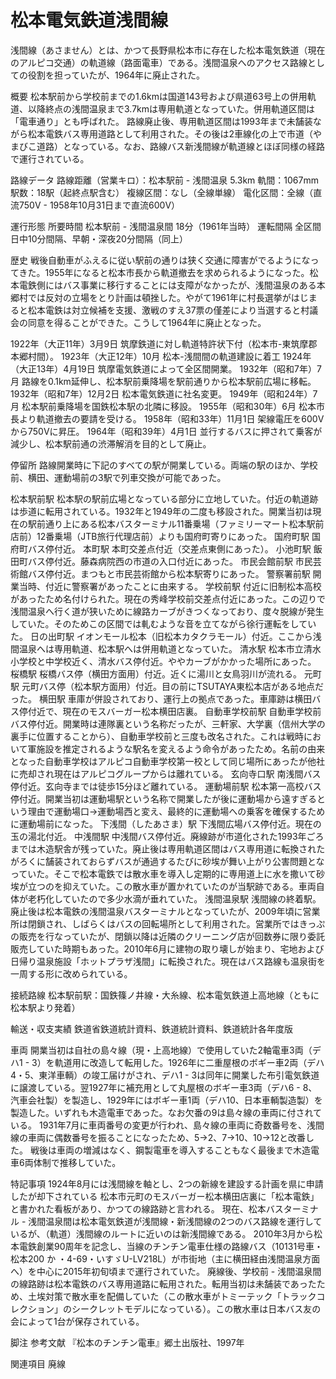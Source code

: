 # 松本電気鉄道浅間線

浅間線（あさません）とは、かつて長野県松本市に存在した松本電気鉄道（現在のアルピコ交通）の軌道線（路面電車）である。浅間温泉へのアクセス路線としての役割を担っていたが、1964年に廃止された。

概要
松本駅前から学校前までの1.6kmは国道143号および県道63号上の併用軌道、以降終点の浅間温泉まで3.7kmは専用軌道となっていた。併用軌道区間は「電車通り」とも呼ばれた。
路線廃止後、専用軌道区間は1993年まで未舗装ながら松本電鉄バス専用道路として利用された。その後は2車線化の上で市道（やまびこ道路）となっている。なお、路線バス新浅間線が軌道線とほぼ同様の経路で運行されている。

路線データ
路線距離（営業キロ）：松本駅前 - 浅間温泉 5.3km
軌間：1067mm
駅数：18駅（起終点駅含む）
複線区間：なし（全線単線）
電化区間：全線（直流750V - 1958年10月31日まで直流600V）

運行形態
所要時間
松本駅前 - 浅間温泉間 18分（1961年当時）
運転間隔
全区間日中10分間隔、早朝・深夜20分間隔（同上）

歴史
戦後自動車がふえるに従い駅前の通りは狭く交通に障害がでるようになってきた。1955年になると松本市長から軌道撤去を求められるようになった。松本電鉄側にはバス事業に移行することには支障がなかったが、浅間温泉のある本郷村では反対の立場をとり計画は頓挫した。やがて1961年に村長選挙がはじまると松本電鉄は対立候補を支援、激戦のすえ37票の僅差により当選すると村議会の同意を得ることができた。こうして1964年に廃止となった。

1922年（大正11年）3月9日 筑摩鉄道に対し軌道特許状下付（松本市-東筑摩郡本郷村間）。
1923年（大正12年）10月 松本-浅間間の軌道建設に着工
1924年（大正13年）4月19日 筑摩電気鉄道によって全区間開業。
1932年（昭和7年）7月 路線を0.1km延伸し、松本駅前乗降場を駅前通りから松本駅前広場に移転。
1932年（昭和7年）12月2日 松本電気鉄道に社名変更。
1949年（昭和24年）7月 松本駅前乗降場を国鉄松本駅の北隣に移設。
1955年（昭和30年）6月 松本市長より軌道撤去の要請を受ける。
1958年（昭和33年）11月1日 架線電圧を600Vから750Vに昇圧。
1964年（昭和39年）4月1日 並行するバスに押されて乗客が減少し、松本駅前通の渋滞解消を目的として廃止。

停留所
路線開業時に下記のすべての駅が開業している。両端の駅のほか、学校前、横田、運動場前の3駅で列車交換が可能であった。

松本駅前駅
松本駅の駅前広場となっている部分に立地していた。付近の軌道跡は歩道に転用されている。1932年と1949年の二度も移設された。開業当初は現在の駅前通り上にある松本バスターミナル11番乗場（ファミリーマート松本駅前店前）12番乗場（JTB旅行代理店前）よりも国府町寄りにあった。
国府町駅
国府町バス停付近。
本町駅
本町交差点付近（交差点東側にあった）。
小池町駅
飯田町バス停付近。藤森病院西の市道の入口付近にあった。
市民会館前駅
市民芸術館バス停付近。まつもと市民芸術館から松本駅寄りにあった。
警察署前駅
開業当時、付近に警察署があったことに由来する。
学校前駅
付近に旧制松本高校があったため名付けられた。現在の秀峰学校前交差点付近にあった。この辺りで浅間温泉へ行く道が狭いために線路カーブがきつくなっており、度々脱線が発生していた。そのためこの区間では軋むような音を立てながら徐行運転をしていた。
日の出町駅
イオンモール松本（旧松本カタクラモール）付近。ここから浅間温泉へは専用軌道、松本駅へは併用軌道となっていた。
清水駅
松本市立清水小学校と中学校近く、清水バス停付近。ややカーブがかかった場所にあった。
桜橋駅
桜橋バス停（横田方面用）付近。近くに湯川と女鳥羽川が流れる。
元町駅
元町バス停（松本駅方面用）付近。目の前にTSUTAYA東松本店がある地点だった。
横田駅
車庫が併設されており、運行上の拠点であった。車庫跡は横田バス停付近で、現在のモスバーガー松本横田店裏。
自動車学校前駅
自動車学校前バス停付近。開業時は連隊裏という名称だったが、三軒家、大学裏（信州大学の裏手に位置することから）、自動車学校前と三度も改名された。これは戦時において軍施設を推定されるような駅名を変えるよう命令があったため。名前の由来となった自動車学校はアルピコ自動車学校第一校として同じ場所にあったが他社に売却され現在はアルピコグループからは離れている。
玄向寺口駅
南浅間バス停付近。玄向寺までは徒歩15分ほど離れている。
運動場前駅
松本第一高校バス停付近。開業当初は運動場駅という名称で開業したが後に運動場から遠すぎるという理由で運動場口→運動場西と変え、最終的に運動場への乗客を確保するために運動場前になった。
下浅間（したあさま）駅
下浅間広場バス停付近。現在の玉の湯北付近。
中浅間駅
中浅間バス停付近。廃線跡が市道化された1993年ごろまでは木造駅舎が残っていた。廃止後は専用軌道区間はバス専用道に転換されたがろくに舗装されておらずバスが通過するたびに砂埃が舞い上がり公害問題となっていた。そこで松本電鉄では散水車を導入し定期的に専用道上に水を撒いて砂埃が立つのを抑えていた。この散水車が置かれていたのが当駅跡である。車両自体が老朽化していたので多少水滴が垂れていた。
浅間温泉駅
浅間線の終着駅。廃止後は松本電鉄の浅間温泉バスターミナルとなっていたが、2009年頃に営業所は閉鎖され、しばらくはバスの回転場所として利用された。営業所ではきっぷの販売を行なっていたが、閉鎖以降は近隣のクリーニング店が回数券に限り委託販売していた時期もあった。2010年6月に建物の取り壊しが始まり、宅地および日帰り温泉施設「ホットプラザ浅間」に転換された。現在はバス路線も温泉街を一周する形に改められている。

接続路線
松本駅前駅：国鉄篠ノ井線・大糸線、松本電気鉄道上高地線（ともに松本駅より発着）

輸送・収支実績
鉄道省鉄道統計資料、鉄道統計資料、鉄道統計各年度版

車両
開業当初は自社の島々線（現・上高地線）で使用していた2軸電車3両（デハ1 - 3）を軌道用に改造して転用した。1926年に二重屋根のボギー車2両（デハ4・5、東洋車輌）の竣工届けがされ、デハ1 - 3は同年に開業した布引電気鉄道に譲渡している。翌1927年に補充用として丸屋根のボギー車3両（デハ6 - 8、汽車会社製）を製造し、1929年にはボギー車1両（デハ10、日本車輌製造製）を製造した。いずれも木造電車であった。なお欠番の9は島々線の車両に付されている。
1931年7月に車両番号の変更が行われ、島々線の車両に奇数番号を、浅間線の車両に偶数番号を振ることになったため、5→2、7→10、10→12と改番した。
戦後は車両の増減はなく、鋼製電車を導入することもなく最後まで木造電車6両体制で推移していた。

特記事項
1924年8月には浅間線を軸とし、2つの新線を建設する計画を県に申請したが却下されている
松本市元町のモスバーガー松本横田店裏に「松本電鉄」と書かれた看板があり、かつての線路跡と言われる。
現在、松本バスターミナル - 浅間温泉間は松本電気鉄道が浅間線・新浅間線の2つのバス路線を運行しているが、（軌道）浅間線のルートに近いのは新浅間線である。
2010年3月から松本電鉄創業90周年を記念し、当線のチンチン電車仕様の路線バス（10131号車・松本200 か ・4-69・いすゞU-LV218L）が市街地（主に横田経由浅間温泉方面へ）を中心に2015年初旬頃まで運行されていた。
廃線後、学校前 - 浅間温泉間の線路跡は松本電鉄のバス専用道路に転用された。転用当初は未舗装であったため、土埃対策で散水車を配備していた（この散水車がトミーテック「トラックコレクション」のシークレットモデルになっている）。この散水車は日本バス友の会によって1台が保存されている。

脚注
参考文献
『松本のチンチン電車』郷土出版社、1997年

関連項目
廃線